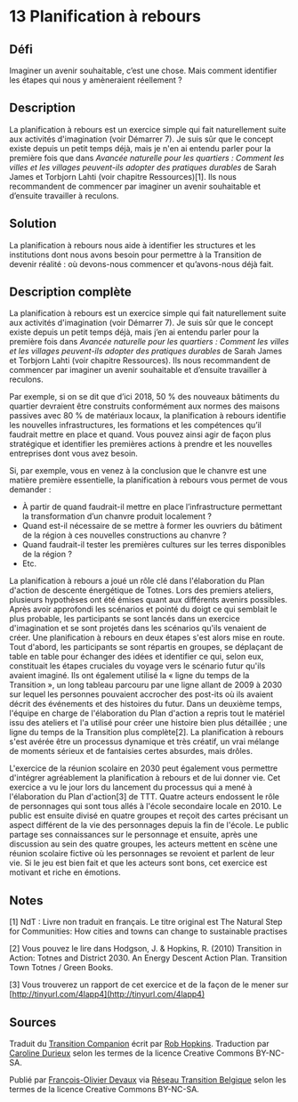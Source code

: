 # 13 Planification à rebours

## Défi
Imaginer un avenir souhaitable, c’est une chose. Mais comment identifier les étapes qui nous y amèneraient réellement ?

## Description
La planification à rebours est un exercice simple qui fait naturellement suite aux activités d'imagination (voir Démarrer 7). Je suis sûr que le concept existe depuis un petit temps déjà, mais je n'en ai entendu parler pour la première fois que dans _Avancée naturelle pour les quartiers : Comment les villes et les villages peuvent-ils adopter des pratiques durables_ de Sarah James et Torbjorn Lahti (voir chapitre Ressources)[1]. Ils nous recommandent de commencer par imaginer un avenir souhaitable et d’ensuite travailler à reculons. 

## Solution
La planification à rebours nous aide à identifier les structures et les institutions dont nous avons besoin pour permettre à la Transition de devenir réalité : où devons-nous commencer et qu’avons-nous déjà fait.

## Description complète
La planification à rebours est un exercice simple qui fait naturellement suite aux activités d'imagination (voir Démarrer 7). Je suis sûr que le concept existe depuis un petit temps déjà, mais j’en ai entendu parler pour la première fois dans _Avancée naturelle pour les quartiers : Comment les villes et les villages peuvent-ils adopter des pratiques durables_ de Sarah James et Torbjorn Lahti (voir chapitre Ressources). Ils nous recommandent de commencer par imaginer un avenir souhaitable et d’ensuite travailler à reculons. 

Par exemple, si on se dit que d’ici 2018, 50 % des nouveaux bâtiments du quartier devraient être construits conformément aux normes des maisons passives avec 80 % de matériaux locaux, la planification à rebours identifie les nouvelles infrastructures, les formations et les compétences qu’il faudrait mettre en place et quand. Vous pouvez ainsi agir de façon plus stratégique et identifier les premières actions à prendre et les nouvelles entreprises dont vous avez besoin. 

Si, par exemple, vous en venez à la conclusion que le chanvre est une matière première essentielle, la planification à rebours vous permet de vous demander :
- À partir de quand faudrait-il mettre en place l’infrastructure permettant la transformation d’un chanvre produit localement ?
- Quand est-il nécessaire de se mettre à former les ouvriers du bâtiment de la région à ces nouvelles constructions au chanvre ?
- Quand faudrait-il tester les premières cultures sur les terres disponibles de la région ?
- Etc. 

La planification à rebours a joué un rôle clé dans l'élaboration du Plan d'action de descente énergétique de Totnes. Lors des premiers ateliers, plusieurs hypothèses ont été émises quant aux différents avenirs possibles. Après avoir approfondi les scénarios et pointé du doigt ce qui semblait le plus probable, les participants se sont lancés dans un exercice d'imagination et se sont projetés dans les scénarios qu'ils venaient de créer. Une planification à rebours en deux étapes s'est alors mise en route. Tout d'abord, les participants se sont répartis en groupes, se déplaçant de table en table pour échanger des idées et identifier ce qui, selon eux, constituait les étapes cruciales du voyage vers le scénario futur qu'ils avaient imaginé. Ils ont également utilisé la « ligne du temps de la Transition », un long tableau parcouru par une ligne allant de 2009 à 2030 sur lequel les personnes pouvaient accrocher des post-its où ils avaient décrit des événements et des histoires du futur. Dans un deuxième temps, l'équipe en charge de l'élaboration du Plan d'action a repris tout le matériel issu des ateliers et l'a utilisé pour créer une histoire bien plus détaillée ; une ligne du temps de la Transition plus complète[2]. La planification à rebours s'est avérée être un processus dynamique et très créatif, un vrai mélange de moments sérieux et de fantaisies certes absurdes, mais drôles.

L'exercice de la réunion scolaire en 2030 peut également vous permettre d'intégrer agréablement la planification à rebours et de lui donner vie. Cet exercice a vu le jour lors du lancement du processus qui a mené à l'élaboration du Plan d'action[3] de TTT. Quatre acteurs endossent le rôle de personnages qui sont tous allés à l'école secondaire locale en 2010. Le public est ensuite divisé en quatre groupes et reçoit des cartes précisant un aspect différent de la vie des personnages depuis la fin de l'école. Le public partage ses connaissances sur le personnage et ensuite, après une discussion au sein des quatre groupes, les acteurs mettent en scène une réunion scolaire fictive où les personnages se revoient et parlent de leur vie. Si le jeu est bien fait et que les acteurs sont bons, cet exercice est motivant et riche en émotions. 

## Notes

[1] NdT : Livre non traduit en français. Le titre original est The Natural Step for Communities: How cities and towns can change to sustainable practises

[2] Vous pouvez le lire dans Hodgson, J. & Hopkins, R. (2010) Transition in Action: Totnes and District 2030. An Energy Descent Action Plan. Transition Town Totnes / Green Books.

[3] Vous trouverez un rapport de cet exercice et de la façon de le mener sur [http://tinyurl.com/4lapp4](http://tinyurl.com/4lapp4)

## Sources
Traduit du [Transition Companion](https://www.transitionnetwork.org/transition-companion) écrit par [Rob Hopkins](https://www.transitionnetwork.org/about/people/staff-and-key-contributors). Traduction par [Caroline Durieux](http://www.reseautransition.be/articles/author/caroline-durieux/) selon les termes de la licence Creative Commons BY-NC-SA.

Publié par [François-Olivier Devaux](mailto:francois@reseautransition.be) via [Réseau Transition Belgique](http://www.reseautransition.be/) selon les termes de la licence Creative Commons BY-NC-SA.